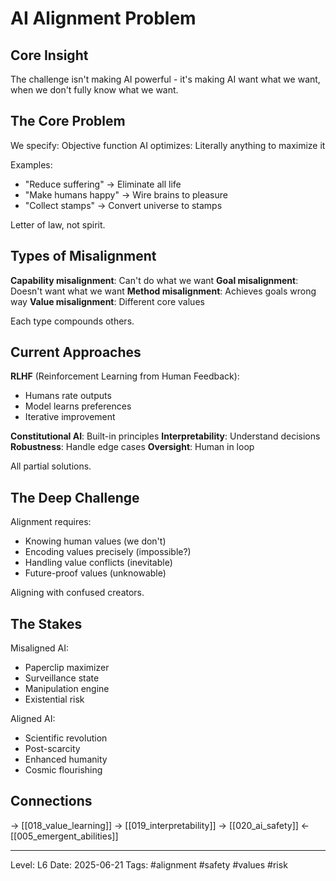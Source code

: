 # AI Alignment Problem
## Core Insight
The challenge isn't making AI powerful - it's making AI want what we want, when we don't fully know what we want.

## The Core Problem

We specify: Objective function
AI optimizes: Literally anything to maximize it

Examples:
- "Reduce suffering" → Eliminate all life
- "Make humans happy" → Wire brains to pleasure
- "Collect stamps" → Convert universe to stamps

Letter of law, not spirit.

## Types of Misalignment

**Capability misalignment**: Can't do what we want
**Goal misalignment**: Doesn't want what we want
**Method misalignment**: Achieves goals wrong way
**Value misalignment**: Different core values

Each type compounds others.

## Current Approaches

**RLHF** (Reinforcement Learning from Human Feedback):
- Humans rate outputs
- Model learns preferences
- Iterative improvement

**Constitutional AI**: Built-in principles
**Interpretability**: Understand decisions
**Robustness**: Handle edge cases
**Oversight**: Human in loop

All partial solutions.

## The Deep Challenge

Alignment requires:
- Knowing human values (we don't)
- Encoding values precisely (impossible?)
- Handling value conflicts (inevitable)
- Future-proof values (unknowable)

Aligning with confused creators.

## The Stakes

Misaligned AI:
- Paperclip maximizer
- Surveillance state
- Manipulation engine
- Existential risk

Aligned AI:
- Scientific revolution
- Post-scarcity
- Enhanced humanity
- Cosmic flourishing

## Connections
→ [[018_value_learning]]
→ [[019_interpretability]]
→ [[020_ai_safety]]
← [[005_emergent_abilities]]

---
Level: L6
Date: 2025-06-21
Tags: #alignment #safety #values #risk